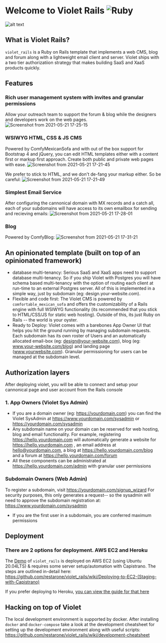 # Welcome to Violet Rails ![Ruby](https://github.com/restarone/violet_rails/workflows/Ruby/badge.svg)
![alt text](https://user-images.githubusercontent.com/35935196/116006240-49867680-a5d8-11eb-82f6-aea6e333942b.png)


## What is Violet Rails?
`violet_rails` is a Ruby on Rails template that implements a web CMS, blog and forum along with a lightweight email client and server. Violet ships with a two tier authorizatiion strategy that makes building SaaS and XaaS products quickly. 

## Features
### Rich user management system with invites and granular permissions
Allow your outreach team to support the forum & blog while the designers and developers work on the web pages. 
![Screenshot from 2021-05-21 17-25-15](https://user-images.githubusercontent.com/35935196/119199693-86b81a00-ba59-11eb-8543-96df36b44968.png)

### WSIWYG HTML, CSS & JS CMS
Powered by ComfyMexicanSofa and with out of the box support for Bootstrap 4 and jQuery, you can edit HTML templates either with a content first or markup first approach. Create both public and private web pages with ease. 
![Screenshot from 2021-05-21 17-21-45](https://user-images.githubusercontent.com/35935196/119199494-288b3700-ba59-11eb-8f6b-b97255ab3273.png)

We prefer to stick to HTML, and we don't de-fang your markup either. So be careful: 
![Screenshot from 2021-05-21 17-21-49](https://user-images.githubusercontent.com/35935196/119199613-60927a00-ba59-11eb-9f88-746ab3fb5c93.png)

### Simplest Email Service
After configuring the cannonical domain with MX records and a catch all, each of your subdomains will have access to its own emailbox for sending and recieving emails:
![Screenshot from 2021-05-21 17-28-01](https://user-images.githubusercontent.com/35935196/119200055-2e354c80-ba5a-11eb-91f4-73cbb0dacd4c.png)

### Blog
Powered by ComfyBlog:
![Screenshot from 2021-05-21 17-31-21](https://user-images.githubusercontent.com/35935196/119200274-997f1e80-ba5a-11eb-917c-c8cf64a28a10.png)

## An opinionated template (built on top of an opinionated framework)

* database multi-tenancy: Serious SaaS and XaaS apps need to support database multi-tenancy. So if you ship Violet with Postgres you will have schema based multi-tenancy with the option of routing each client at run-time to an external Postgres server. All of this is implemented in a simple way, just by subdomain (eg: design.your-website.com).
* Flexible and code first: The Violet CMS is powered  by `comfortable_mexican_sofa` and offers the customizability of a Rails engine with full WSIWYG functionality (its recommended that you stick to HTML/CSS/JS for static web hosting). Outside of this, its just Ruby on Rails -- the world is your oyster.
* Ready to Deploy: Violet comes with a barebones App Owner UI that helps you hit the ground running by managing subdomain requests. Each subdomain has its own roster of Users and an automatically allocated email-box (eg: design@your-website.com), blog (eg: www.your-website.com/blog) and landing page (www.yourwebsite.com). Granular permissioning for users can be managed at the subdomain level.

## Authorization layers
After deploying violet, you will be able to connect and setup your cannonical page and user account from the Rails console
### 1. App Owners (Violet Sys Admin)
* If you are a domain owner (eg: https://yourdomain.com) you can find the Violet SysAdmin at https://www.yourdomain.com/sysadmin or https://yourdomain.com/sysadmin
* Any subdomain name on your domain can be reserved for web hosting, blog and email functionality. For example, registering https://hello.yourdomain.com will automatically generate a website for https://hello.yourdomain.com , an email address at hello@yourdomain.com, a blog at https://hello.yourdomain.com/blog and a forum at https://hello.yourdomain.com/forum
* All these components can be administrated at https://hello.yourdomain.com/admin with granular user permissions 
### Subdomain Owners (Web Admin)
To register a subdomain, visit https://yourdomain.com/signup_wizard 
For security purposes, this only generates a request-- so the sysadmin will need to approve the subdomain registration at: https://www.yourdomain.com/sysadmin

* If you are the first user in a subdomain, you are conferred maximum permissions

## Deployment
### There are 2 options for deployment. AWS EC2 and Heroku

The [Demo](https://violet.restarone.solutions/) of `violet_rails` is deployed on AWS EC2 (using Ubuntu 20.04LTS) & requires some server setup/automation with Capistrano. The steps are outlined in-detail here: https://github.com/restarone/violet_rails/wiki/Deploying-to-EC2-(Staging-with-Capistrano)

If you prefer deploying to Heroku, [you can view the guide for that here](https://github.com/restarone/violet_rails/wiki/Deploying-to-Heroku)

## Hacking on top of Violet
The local development environment is supported by docker. After installing `docker` and `docker-compose` take a look at the development cheatsheet for setting up the development environment along with useful scripts: https://github.com/restarone/violet_rails/wiki/development-cheatsheet

